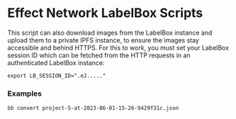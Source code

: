 # Effect Network LabelBox Scripts

This script can also download images from the LabelBox instance and
upload them to a private IPFS instance, to ensure the images stay
accessible and behind HTTPS. For this to work, you must set your
LabelBox session ID which can be fetched from the HTTP requests in an
authenticated LabelBox instance:

```
export LB_SESSION_ID=".eJ....."
```

### Examples

```
bb convert project-5-at-2023-06-01-15-26-9429f31c.json
```
